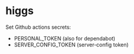 # higgs

Set Github actions secrets:

- PERSONAL_TOKEN (also for dependabot)
- SERVER_CONFIG_TOKEN (server-config token)

